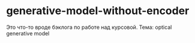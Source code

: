 # generative-model-without-encoder
Это что-то вроде бэклога по работе над курсовой. Тема: optical generative model
